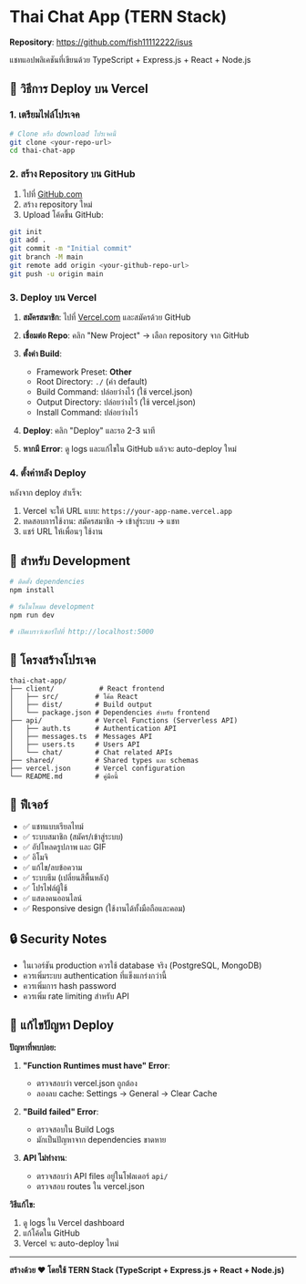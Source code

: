 # Thai Chat App (TERN Stack)

**Repository**: https://github.com/fish11112222/isus

แชทแอปพลิเคชันที่เขียนด้วย TypeScript + Express.js + React + Node.js

## 🚀 วิธีการ Deploy บน Vercel

### 1. เตรียมไฟล์โปรเจค

```bash
# Clone หรือ download โปรเจคนี้
git clone <your-repo-url>
cd thai-chat-app
```

### 2. สร้าง Repository บน GitHub

1. ไปที่ [GitHub.com](https://github.com)
2. สร้าง repository ใหม่
3. Upload โค้ดขึ้น GitHub:

```bash
git init
git add .
git commit -m "Initial commit"
git branch -M main
git remote add origin <your-github-repo-url>
git push -u origin main
```

### 3. Deploy บน Vercel

1. **สมัครสมาชิก**: ไปที่ [Vercel.com](https://vercel.com) และสมัครด้วย GitHub

2. **เชื่อมต่อ Repo**: คลิก "New Project" → เลือก repository จาก GitHub

3. **ตั้งค่า Build**: 
   - Framework Preset: **Other**
   - Root Directory: `./` (ค่า default)
   - Build Command: ปล่อยว่างไว้ (ใช้ vercel.json)
   - Output Directory: ปล่อยว่างไว้ (ใช้ vercel.json)
   - Install Command: ปล่อยว่างไว้

4. **Deploy**: คลิก "Deploy" และรอ 2-3 นาที

5. **หากมี Error**: ดู logs และแก้ไขใน GitHub แล้วจะ auto-deploy ใหม่

### 4. ตั้งค่าหลัง Deploy

หลังจาก deploy สำเร็จ:
1. Vercel จะให้ URL แบบ: `https://your-app-name.vercel.app`
2. ทดสอบการใช้งาน: สมัครสมาชิก → เข้าสู่ระบบ → แชท
3. แชร์ URL ให้เพื่อนๆ ใช้งาน

## 🔧 สำหรับ Development

```bash
# ติดตั้ง dependencies
npm install

# รันในโหมด development
npm run dev

# เปิดเบราว์เซอร์ไปที่ http://localhost:5000
```

## 📁 โครงสร้างโปรเจค

```
thai-chat-app/
├── client/           # React frontend
│   ├── src/         # โค้ด React
│   ├── dist/        # Build output
│   └── package.json # Dependencies สำหรับ frontend
├── api/             # Vercel Functions (Serverless API)
│   ├── auth.ts      # Authentication API
│   ├── messages.ts  # Messages API
│   ├── users.ts     # Users API
│   └── chat/        # Chat related APIs
├── shared/          # Shared types และ schemas
├── vercel.json      # Vercel configuration
└── README.md        # คู่มือนี้
```

## 🌟 ฟีเจอร์

- ✅ แชทแบบเรียลไทม์
- ✅ ระบบสมาชิก (สมัคร/เข้าสู่ระบบ)
- ✅ อัปโหลดรูปภาพ และ GIF
- ✅ อิโมจิ
- ✅ แก้ไข/ลบข้อความ
- ✅ ระบบธีม (เปลี่ยนสีพื้นหลัง)
- ✅ โปรไฟล์ผู้ใช้
- ✅ แสดงคนออนไลน์
- ✅ Responsive design (ใช้งานได้ทั้งมือถือและคอม)

## 🔒 Security Notes

- ในเวอร์ชัน production ควรใช้ database จริง (PostgreSQL, MongoDB)
- ควรเพิ่มระบบ authentication ที่แข็งแกร่งกว่านี้
- ควรเพิ่มการ hash password
- ควรเพิ่ม rate limiting สำหรับ API

## 🔧 แก้ไขปัญหา Deploy

**ปัญหาที่พบบ่อย:**

1. **"Function Runtimes must have" Error**:
   - ตรวจสอบว่า vercel.json ถูกต้อง
   - ลองลบ cache: Settings → General → Clear Cache

2. **"Build failed" Error**:
   - ตรวจสอบใน Build Logs
   - มักเป็นปัญหาจาก dependencies ขาดหาย

3. **API ไม่ทำงาน**:
   - ตรวจสอบว่า API files อยู่ในโฟลเดอร์ `api/` 
   - ตรวจสอบ routes ใน vercel.json

**วิธีแก้ไข:**
1. ดู logs ใน Vercel dashboard
2. แก้โค้ดใน GitHub 
3. Vercel จะ auto-deploy ใหม่

---

**สร้างด้วย ❤️ โดยใช้ TERN Stack (TypeScript + Express.js + React + Node.js)**
